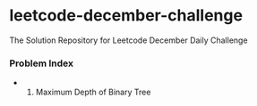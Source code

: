 # leetcode-december-challenge
The Solution Repository for Leetcode December Daily Challenge

### Problem Index
* 01) Maximum Depth of Binary Tree
